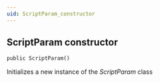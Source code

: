 ```yaml
---
uid: ScriptParam_constructor
---
```


## ScriptParam constructor

```txt
public ScriptParam()
```

Initializes a new instance of the *ScriptParam* class
